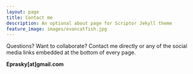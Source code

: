 ```yaml
---
layout: page
title: Contact me
description: An optional about page for Scriptor Jekyll theme
feature_image: images/evancatfish.jpg
---
```


Questions? Want to collaborate? Contact me directly or any of the social media links embedded at the bottom of every page. 

**Eprasky[at]gmail.com**

